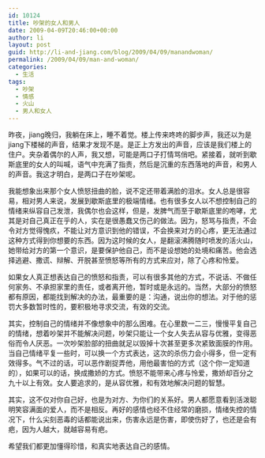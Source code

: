 ```yaml
---
id: 10124
title: 吵架的女人和男人
date: 2009-04-09T20:46:00+00:00
author: li
layout: post
guid: http://li-and-jiang.com/blog/2009/04/09/manandwoman/
permalink: /2009/04/09/man-and-woman/
categories:
  - 生活
tags:
  - 吵架
  - 情感
  - 火山
  - 男人和女人
---
```

昨夜，jiang晚归，我躺在床上，睡不着觉。楼上传来咚咚的脚步声，我还以为是jiang下楼梯的声音，结果才发现不是。是正上方发出的声音，应该是我们楼上的住户。夹杂着偶尔的人声，我又想，可能是两口子打情骂俏吧。紧接着，就听到歇斯底里的女人的叫喊，语气中充满了指责，然后是沉重的东西落地的声音，和男人的声音。我这才明白，是两口子在吵架呢。

我能想象出来那个女人愤怒扭曲的脸，说不定还带着满脸的泪水。女人总是很容易，相对男人来说，发展到歇斯底里的极端情绪。也有很多女人以不想控制自己的情绪来纵容自己发泄，我偶尔也会这样，但是，发脾气而至于歇斯底里的咆哮，尤其是对自己真正在乎的人，实在是很愚蠢又伤己的做法。因为，怒骂与指责，不会令对方觉得愧疚，不能让对方意识到他的错误，不会换来对方的心疼，更无法通过这种方式得到你想要的东西。因为这时候的女人，是翻滚沸腾随时喷发的活火山，她带给对方的第一个意识，是要保护他自己，而不是设想她的处境和痛苦。他会选择逃避、撒谎、辩解、开脱甚至愤怒等所有的方式来应对，除了心疼和怜爱。

如果女人真正想表达自己的愤怒和指责，可以有很多其他的方式，不说话、不做任何家务、不承担家里的责任，或者离开他，暂时或是永远的。当然，大部分的愤怒都有原因，都能找到解决的办法，最重要的是：沟通，说出你的想法。对于他的惩罚大多数暂时性的，要积极地寻求交流，有效的交流。

其实，控制自己的情绪并不像想象中的那么困难。在心里数一二三，慢慢平复自己的情绪，想着吵架并不能解决问题，吵架只能让一个女人失去从容与优雅，变得恶俗而令人厌恶。一次吵架脸部的扭曲就足以毁掉十次甚至更多次紧致面膜的作用。当自己情绪平复一些时，可以换一个方式表达，这次的杀伤力会小得多，但一定有效得多。气不过的话，可以恶作剧捉弄他，用他最害怕的方式（这个你一定知道的），如果可以的话，换成撒娇的方式。愤怒不能带来心疼与怜爱，撒娇却百分之九十以上有效。女人要追求的，是从容优雅，和有效地解决问题的智慧。

其实，这不仅对你自己好，也是为对方、为你们的关系好。男人都愿意看到活泼聪明笑容满面的爱人，而不是相反。再好的感情也经不住经常的磨损，情绪失控的情况下，什么尖刻恶毒的话都能说出来，伤害永远是伤害，即使伤好了，也还是会有疤，因为人越大，就越容易有疤。

希望我们都更加懂得珍惜，和真实地表达自己的感情。